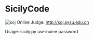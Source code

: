 # SicilyCode 
![soj](http://soj.sysu.edu.cn/images/xbanner_logo.jpg.pagespeed.ic.mHnxgWHYpZ.jpg "Title") Online Judge: http://soj.sysu.edu.cn

Usage:
           sicily.py username password
